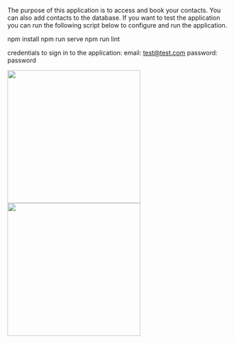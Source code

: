 The purpose of this application is to access and book your contacts. You can also add contacts to the database. If you want to test the application you can run the following script below to configure and run the application.

npm install
npm run serve
npm run lint

credentials to sign in to the application:
email: test@test.com
password: password

<img src="https://github.com/Tumelo-Mokhwathi/Contacts_Registration_System/blob/master/src/assets/SignIn.png" width="300" /> 
<img src="https://github.com/Tumelo-Mokhwathi/Contacts_Registration_System/blob/master/src/assets/Admin.png" width="300" /> 



